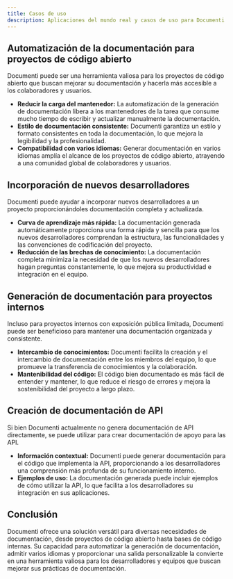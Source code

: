 ```yaml
---
title: Casos de uso
description: Aplicaciones del mundo real y casos de uso para Documenti.
---
```


## Automatización de la documentación para proyectos de código abierto

Documenti puede ser una herramienta valiosa para los proyectos de código abierto que buscan mejorar su documentación y hacerla más accesible a los colaboradores y usuarios.

- **Reducir la carga del mantenedor:** La automatización de la generación de documentación libera a los mantenedores de la tarea que consume mucho tiempo de escribir y actualizar manualmente la documentación.
- **Estilo de documentación consistente:** Documenti garantiza un estilo y formato consistentes en toda la documentación, lo que mejora la legibilidad y la profesionalidad.
- **Compatibilidad con varios idiomas:** Generar documentación en varios idiomas amplía el alcance de los proyectos de código abierto, atrayendo a una comunidad global de colaboradores y usuarios.

## Incorporación de nuevos desarrolladores

Documenti puede ayudar a incorporar nuevos desarrolladores a un proyecto proporcionándoles documentación completa y actualizada.

- **Curva de aprendizaje más rápida:** La documentación generada automáticamente proporciona una forma rápida y sencilla para que los nuevos desarrolladores comprendan la estructura, las funcionalidades y las convenciones de codificación del proyecto.
- **Reducción de las brechas de conocimiento:** La documentación completa minimiza la necesidad de que los nuevos desarrolladores hagan preguntas constantemente, lo que mejora su productividad e integración en el equipo.

## Generación de documentación para proyectos internos

Incluso para proyectos internos con exposición pública limitada, Documenti puede ser beneficioso para mantener una documentación organizada y consistente.

- **Intercambio de conocimientos:** Documenti facilita la creación y el intercambio de documentación entre los miembros del equipo, lo que promueve la transferencia de conocimientos y la colaboración.
- **Mantenibilidad del código:** El código bien documentado es más fácil de entender y mantener, lo que reduce el riesgo de errores y mejora la sostenibilidad del proyecto a largo plazo.

## Creación de documentación de API

Si bien Documenti actualmente no genera documentación de API directamente, se puede utilizar para crear documentación de apoyo para las API.

- **Información contextual:** Documenti puede generar documentación para el código que implementa la API, proporcionando a los desarrolladores una comprensión más profunda de su funcionamiento interno.
- **Ejemplos de uso:** La documentación generada puede incluir ejemplos de cómo utilizar la API, lo que facilita a los desarrolladores su integración en sus aplicaciones.

## Conclusión

Documenti ofrece una solución versátil para diversas necesidades de documentación, desde proyectos de código abierto hasta bases de código internas. Su capacidad para automatizar la generación de documentación, admitir varios idiomas y proporcionar una salida personalizable la convierte en una herramienta valiosa para los desarrolladores y equipos que buscan mejorar sus prácticas de documentación.




